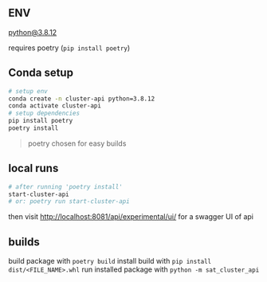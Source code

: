 

## ENV
python@3.8.12

requires poetry (```pip install poetry```)

## Conda setup

```bash
# setup env
conda create -n cluster-api python=3.8.12
conda activate cluster-api
# setup dependencies
pip install poetry
poetry install
```

> poetry chosen for easy builds

## local runs
```bash
# after running 'poetry install'
start-cluster-api
# or: poetry run start-cluster-api
```

then visit [http://localhost:8081/api/experimental/ui/](http://localhost:8081/api/experimental/ui/) for a swagger UI of api


## builds

build package with ```poetry build```
install build with `pip install dist/<FILE_NAME>.whl`
run installed package with `python -m sat_cluster_api`